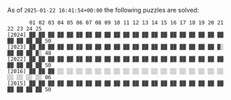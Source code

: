 <!--; export this_file=$(readlink -f $0); export script_lines=54; sed -n 2,${script_lines}p $this_file | sh; exit
this_dir=$(dirname $this_file)
tmp_file=$(mktemp $this_file.XXXXX)
head -n $((script_lines + 1)) $this_file > $tmp_file
printf "As of \`$(date --rfc-3339=seconds --utc)\` the following puzzles are solved:\n\`\`\`\n" >> $tmp_file
find $this_dir -type f -name puzzle.out | gawk '
BEGIN {
  FS = "/"
  PROCINFO["sorted_in"] = "@ind_str_desc"
  solved_char = "▓"
  unsolved_char = "░"
}
{
  year = int($(NF - 3))
  if (match($(NF - 1), "([0-2][0-9]).+([12])|(25)", m) != 0) {
    if (m[3] == "25") {
      day = 25
      part = 1
    } else {
      day = int(m[1])
      part = int(m[2])
    }
    part_solved[year, day, part] = 1
    year_solved[year] += 1
  } else {
    print "Unexpected filename " $0 > "/dev/stderr"
  }
}
END {
  printf("%6s", "")
  for (i = 1; i <= 25; ++i) printf(" %02d", i)
  printf("\n")
  for (year in year_solved) {
    printf("[%04d] ", year)
    for (day = 1; day <= 25; ++day) {
      for (part = 1; part <= 2; ++part) {
        if (day == 25 && part == 2 && year_solved[year] == 49) {
          part_solved[year, 25, 2] = 1
          year_solved[year] += 1
        }
        if (part_solved[year, day, part]) {
          printf(solved_char)
        } else {
          printf(unsolved_char)
        }
      }
      printf(" ")
    }
    printf("%02d\n", year_solved[year])
  }
}
' >> $tmp_file
tail -n 1 $this_file >> $tmp_file
mv $tmp_file $this_file
-->
As of `2025-01-22 16:41:54+00:00` the following puzzles are solved:
```
       01 02 03 04 05 06 07 08 09 10 11 12 13 14 15 16 17 18 19 20 21 22 23 24 25
[2024] ▓▓ ▓▓ ▓▓ ▓▓ ▓▓ ▓▓ ▓▓ ▓▓ ▓▓ ▓▓ ▓▓ ▓▓ ▓▓ ▓▓ ▓▓ ▓▓ ▓▓ ▓▓ ▓▓ ▓▓ ▓▓ ▓▓ ▓▓ ▓▓ ▓▓ 50
[2023] ▓▓ ▓▓ ▓▓ ▓▓ ▓▓ ▓▓ ▓▓ ▓▓ ▓▓ ▓▓ ▓▓ ▓▓ ▓▓ ▓▓ ▓▓ ▓▓ ▓▓ ▓▓ ▓▓ ▓▓ ▓░ ▓▓ ▓▓ ▓▓ ▓░ 48
[2022] ▓▓ ▓▓ ▓▓ ▓▓ ▓▓ ▓▓ ▓▓ ▓▓ ▓▓ ▓▓ ▓▓ ▓▓ ▓▓ ▓▓ ▓▓ ▓▓ ▓▓ ▓▓ ▓▓ ▓▓ ▓▓ ▓▓ ▓▓ ▓▓ ▓▓ 50
[2016] ▓▓ ▓▓ ▓▓ ░░ ░░ ░░ ░░ ░░ ░░ ░░ ░░ ░░ ░░ ░░ ░░ ░░ ░░ ░░ ░░ ░░ ░░ ░░ ░░ ░░ ░░ 06
[2015] ▓▓ ▓▓ ▓▓ ▓▓ ▓▓ ▓▓ ▓▓ ▓▓ ▓▓ ▓▓ ▓▓ ▓▓ ▓▓ ▓▓ ▓▓ ▓▓ ▓▓ ▓▓ ▓▓ ▓▓ ▓▓ ▓▓ ▓▓ ▓▓ ▓▓ 50
```
